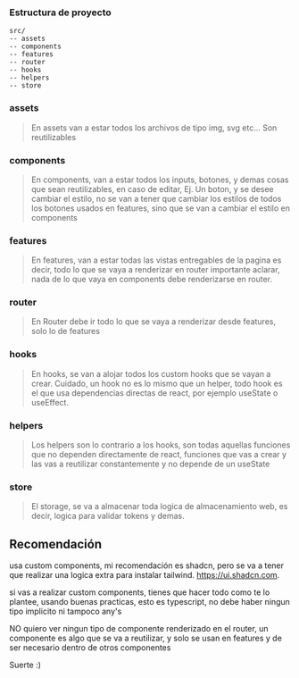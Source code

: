 ### Estructura de proyecto

```
src/
-- assets
-- components
-- features
-- router
-- hooks
-- helpers
-- store
```

### assets

> En assets van a estar todos los archivos de tipo img, svg etc... Son reutilizables

### components

> En components, van a estar todos los inputs, botones, y demas cosas que sean reutilizables, en caso de editar, Ej. Un boton, y se desee cambiar el estilo, no se van a tener que cambiar los estilos de todos los botones usados en features, sino que se van a cambiar el estilo en components

### features

> En features, van a estar todas las vistas entregables de la pagina es decir, todo lo que se vaya a renderizar en router importante aclarar, nada de lo que vaya en components debe renderizarse en router.

### router

> En Router debe ir todo lo que se vaya a renderizar desde features, solo lo de features

### hooks

> En hooks, se van a alojar todos los custom hooks que se vayan a crear. Cuidado, un hook no es lo mismo que un helper, todo hook es el que usa dependencias directas de react, por ejemplo useState o useEffect.

### helpers

> Los helpers son lo contrario a los hooks, son todas aquellas funciones que no dependen directamente de react, funciones que vas a crear y las vas a reutilizar constantemente y no depende de un useState

### store

> El storage, se va a almacenar toda logica de almacenamiento web, es decir, logica para validar tokens y demas.


## Recomendación

usa custom components, mi recomendación es shadcn, pero se va a tener que realizar una logica extra para instalar tailwind. https://ui.shadcn.com.

si vas a realizar custom components, tienes que hacer todo como te lo plantee, usando buenas practicas, esto es typescript, no debe haber ningun tipo implicito ni tampoco any's

NO quiero ver ningun tipo de componente renderizado en el router, un componente es algo que se va a reutilizar, y solo se usan en features y de ser necesario dentro de otros componentes

Suerte :)
